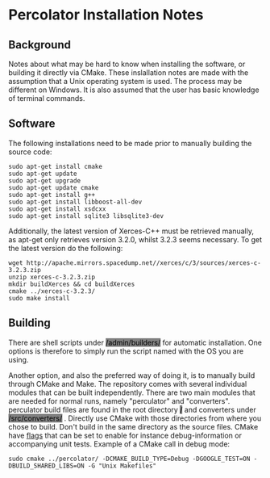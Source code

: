 # Percolator Installation Notes

##   Background

Notes about what may be hard to know when installing the software, or building it directly via CMake. These inslallation notes are made with the assumption that a Unix operating system is used. The process may be different on Windows. It is also assumed that the user has basic knowledge of terminal commands.

##  Software
The following installations need to be made prior to manually building the source code:

```
sudo apt-get install cmake
sudo apt-get update
sudo apt-get upgrade
sudo apt-get update cmake
sudo apt-get install g++
sudo apt-get install libboost-all-dev
sudo apt-get install xsdcxx
sudo apt-get install sqlite3 libsqlite3-dev
```
Additionally, the latest version of Xerces-C++ must be retrieved manually, as apt-get only retrieves version 3.2.0, whilst 3.2.3 seems necessary. To get the latest version do the following:


```
wget http://apache.mirrors.spacedump.net//xerces/c/3/sources/xerces-c-3.2.3.zip
unzip xerces-c-3.2.3.zip 
mkdir buildXerces && cd buildXerces
cmake ../xerces-c-3.2.3/
sudo make install
```


##  Building

There are shell scripts under <mark style="background:gray">/admin/builders/</mark> for automatic installation. One options is therefore to simply run the script named with the OS you are using.

Another option, and also the preferred way of doing it, is to manually build through CMake and Make. The repository comes with several individual modules that can be built independently. There are two main modules that are needed for normal runs, namely "perculator" and "converters". perculator build files are found in the root directory <mark style="background:gray">/</mark> and converters under <mark style="background:gray">/src/converters/</mark> . Directly use CMake with those directories from where you chose to build. Don't build in the same directory as the source files. CMake have [flags](https://cmake.org/cmake/help/v3.6/manual/cmake.1.html) that can be set to enable for instance debug-information or accompanying unit tests. Example of a CMake call in debug mode: 
```
sudo cmake ../percolator/ -DCMAKE_BUILD_TYPE=Debug -DGOOGLE_TEST=ON -DBUILD_SHARED_LIBS=ON -G "Unix Makefiles"
```
